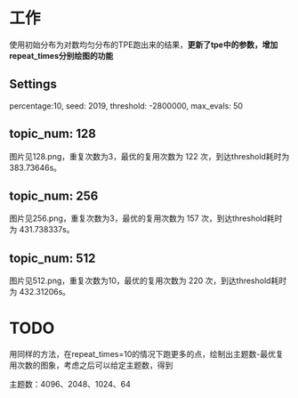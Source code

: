 # 工作

使用初始分布为对数均匀分布的TPE跑出来的结果，**更新了tpe中的参数，增加repeat_times分别绘图的功能**

## Settings 

percentage:10, seed: 2019, threshold: -2800000, max_evals: 50

## topic_num: 128

图片见128.png，重复次数为3，最优的复用次数为 122 次，到达threshold耗时为 383.73646s。

## topic_num: 256

图片见256.png，重复次数为3，最优的复用次数为 157 次，到达threshold耗时为 431.738337s。

## topic_num: 512

图片见512.png，重复次数为10，最优的复用次数为 220 次，到达threshold耗时为 432.31206s。

# TODO

用同样的方法，在repeat_times=10的情况下跑更多的点，绘制出主题数-最优复用次数的图象，考虑之后可以给定主题数，得到

主题数：4096、2048、1024、64